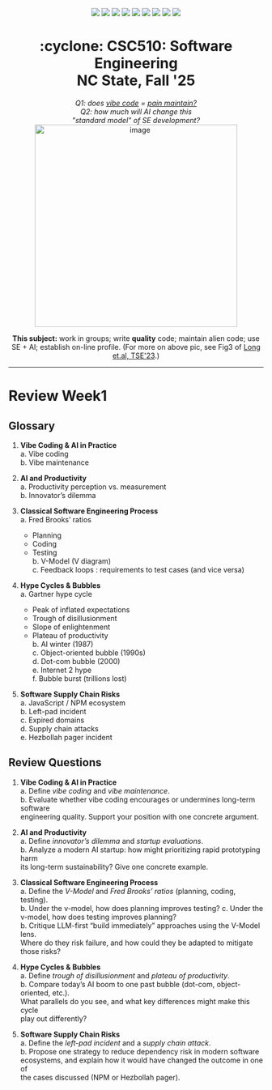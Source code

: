 <p align="center">
  <a href="https://github.com/txt/se25fall/blob/main/README.md#top"><img src="https://img.shields.io/badge/Home-%23ff5733?style=flat-square&logo=home&logoColor=white" /></a>
  <a href="/docs/syllabus.md#top"><img src="https://img.shields.io/badge/Syllabus-%230055ff?style=flat-square&logo=openai&logoColor=white" /></a>
  <a href="https://docs.google.com/spreadsheets/d/1E7H6IiFEV0WIooE1biPB7VVrdaEtBh6yXC-2nrwPKCY/edit?gid=0#gid=0"><img src="https://img.shields.io/badge/Teams1-%23ffd700?style=flat-square&logo=users&logoColor=white" /></a>
  <a href="https://docs.google.com/spreadsheets/d/1i0fNqKea0LzqmB-h8gtOrnF0MM-qt560goU4QkRw8BA/edit?usp=sharing"><img src="https://img.shields.io/badge/Teams2-%23ffcc00?style=flat-square&logo=users&logoColor=white" /></a>
  <a href="https://moodle-courses2527.wolfware.ncsu.edu/course/view.php?id=4690&bp=s"><img src="https://img.shields.io/badge/One-%23dc143c?style=flat-square&logo=moodle&logoColor=white" /></a>
  <a href="https://moodle-courses2527.wolfware.ncsu.edu/course/view.php?id=4691&bp=s"><img src="https://img.shields.io/badge/Two-%23b22222?style=flat-square&logo=moodle&logoColor=white" /></a>
  <a href="https://discord.gg/YnAw7uZxAD"><img src="https://img.shields.io/badge/Chat-%23008080?style=flat-square&logo=discord&logoColor=white" /></a>
  <a href="https://ncsu.hosted.panopto.com/Panopto/Pages/Sessions/List.aspx?folderID=7b1bbb56-937c-42a1-96b4-b33e0134710f"><img src="https://img.shields.io/badge/Vids-%23ffa500?style=flat-square&logo=youtube&logoColor=white" /></a>
  <a href="/LICENSE.md"><img src="https://img.shields.io/badge/©%20timm%202025-%234b4b4b?style=flat-square&logoColor=white" /></a></p>
<h1 align="center">:cyclone: CSC510: Software Engineering<br>NC State, Fall '25</h1>
<p align="center"><em>Q1: does <a href="https://x.com/karpathy/status/1886192184808149383?lang=en">vibe code</a> = <a href="https://docs.google.com/presentation/d/1O6fZa0MbuNPVfbQV0eENzuYL-2YdIr-LRawhC92gSJE/present?slide=2">pain maintain?</a></em><br>
<em> Q2: how much will AI change this<br>"standard model" of SE development?</em><br> <img width="400" alt="image" src="https://github.com/user-attachments/assets/acde700e-1d4d-4002-94a2-1d8aa08914e2"></p>
<p align="center"><b>This subject:</b> work in groups; write <b>quality</b> code;
maintain alien code; use SE + AI; establish on-line profile.
(For more on above pic, see Fig3 of <a href="https://doi.org/10.1109/TSE.2023.3339383">Long et.al, TSE'23</a>.)</p>



<hr>


# Review Week1


## Glossary  


1. **Vibe Coding & AI in Practice**  
   a. Vibe coding  
   b. Vibe maintenance  


2. **AI and Productivity**  
   a. Productivity perception vs. measurement  
   b. Innovator’s dilemma 


3. **Classical Software Engineering Process**  
   a. Fred Brooks’ ratios  
      - Planning   
      - Coding   
      - Testing  
   b. V-Model (V diagram)  
   c. Feedback loops  : requirements to test cases   (and vice versa)


4. **Hype Cycles & Bubbles**  
   a. Gartner hype cycle  
      - Peak of inflated expectations  
      - Trough of disillusionment  
      - Slope of enlightenment  
      - Plateau of productivity  
   b. AI winter (1987)  
   c. Object-oriented bubble (1990s)  
   d. Dot-com bubble (2000)  
   e. Internet 2 hype  
   f. Bubble burst (trillions lost)  


5. **Software Supply Chain Risks**  
   a. JavaScript / NPM ecosystem  
   b. Left-pad incident  
   c. Expired domains  
   d. Supply chain attacks  
   e. Hezbollah pager incident  


## Review Questions


1. **Vibe Coding & AI in Practice**  
   a. Define *vibe coding* and *vibe maintenance*.  
   b. Evaluate whether vibe coding encourages or undermines long-term software  
      engineering quality. Support your position with one concrete argument.  


2. **AI and Productivity**  
   a. Define *innovator’s dilemma* and *startup evaluations*.  
   b. Analyze a modern AI startup: how might prioritizing rapid prototyping harm  
      its long-term sustainability? Give one concrete example.  


3. **Classical Software Engineering Process**  
   a. Define the *V-Model* and *Fred Brooks’ ratios* (planning, coding, testing).  
   b. Under the v-model, how does planning improves testing?
   c. Under the v-model, how does  testing improves planning?  
   b. Critique LLM-first “build immediately” approaches using the V-Model lens.  
      Where do they risk failure, and how could they be adapted to mitigate  
      those risks?  


4. **Hype Cycles & Bubbles**  
   a. Define *trough of disillusionment* and *plateau of productivity*.  
   b. Compare today’s AI boom to one past bubble (dot-com, object-oriented, etc.).  
      What parallels do you see, and what key differences might make this cycle  
      play out differently?  


5. **Software Supply Chain Risks**  
   a. Define the *left-pad incident* and a *supply chain attack*.  
   b. Propose one strategy to reduce dependency risk in modern software  
      ecosystems, and explain how it would have changed the outcome in one of  
      the cases discussed (NPM or Hezbollah pager).  


